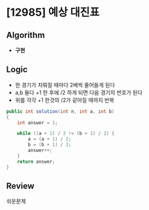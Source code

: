 # [12985] 예상 대진표
## Algorithm
- **구현**

## Logic
- 한 경기가 치뤄질 때마다 2배씩 줄어들게 된다
- a,b 둘다 +1 한 후에 /2 하게 되면 다음 경기의 번호가 된다
- 위를 각각 +1 한것의 /2가 같아질 때까지 반복

```java
public int solution(int n, int a, int b)
{
    int answer = 1;

    while ((a + 1) / 2 != (b + 1) / 2) {
        a = (a + 1) / 2;
        b = (b + 1) / 2;
        answer++;
    }
    return answer;
}
```

## Review
쉬운문제
